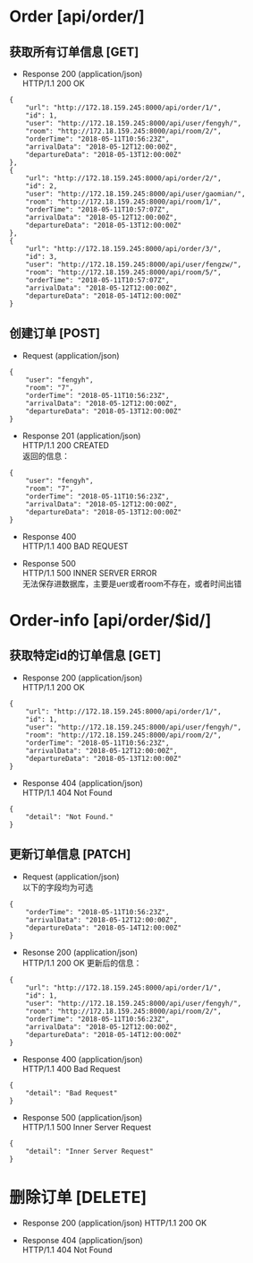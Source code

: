 # Order [api/order/]

## 获取所有订单信息 [GET]
- Response 200 (application/json)  
HTTP/1.1 200 OK  

```
{
    "url": "http://172.18.159.245:8000/api/order/1/",
    "id": 1,
    "user": "http://172.18.159.245:8000/api/user/fengyh/",
    "room": "http://172.18.159.245:8000/api/room/2/",
    "orderTime": "2018-05-11T10:56:23Z",
    "arrivalData": "2018-05-12T12:00:00Z",
    "departureData": "2018-05-13T12:00:00Z"
},
{
    "url": "http://172.18.159.245:8000/api/order/2/",
    "id": 2,
    "user": "http://172.18.159.245:8000/api/user/gaomian/",
    "room": "http://172.18.159.245:8000/api/room/1/",
    "orderTime": "2018-05-11T10:57:07Z",
    "arrivalData": "2018-05-12T12:00:00Z",
    "departureData": "2018-05-13T12:00:00Z"
},
{
    "url": "http://172.18.159.245:8000/api/order/3/",
    "id": 3,
    "user": "http://172.18.159.245:8000/api/user/fengzw/",
    "room": "http://172.18.159.245:8000/api/room/5/",
    "orderTime": "2018-05-11T10:57:07Z",
    "arrivalData": "2018-05-12T12:00:00Z",
    "departureData": "2018-05-14T12:00:00Z"
}
```

## 创建订单 [POST]
- Request (application/json)  

```
{
    "user": "fengyh",
    "room": "7",
    "orderTime": "2018-05-11T10:56:23Z",
    "arrivalData": "2018-05-12T12:00:00Z",
    "departureData": "2018-05-13T12:00:00Z"
}
```

- Response 201 (application/json)  
HTTP/1.1 200 CREATED  
返回的信息：  

```
{
    "user": "fengyh",
    "room": "7",
    "orderTime": "2018-05-11T10:56:23Z",
    "arrivalData": "2018-05-12T12:00:00Z",
    "departureData": "2018-05-13T12:00:00Z"
}
```

- Response 400  
HTTP/1.1 400 BAD REQUEST  

- Response 500  
HTTP/1.1 500 INNER SERVER ERROR  
无法保存进数据库，主要是uer或者room不存在，或者时间出错  

# Order-info [api/order/$id/]
## 获取特定id的订单信息 [GET]
- Response 200 (application/json)  
HTTP/1.1 200 OK
```
{
    "url": "http://172.18.159.245:8000/api/order/1/",
    "id": 1,
    "user": "http://172.18.159.245:8000/api/user/fengyh/",
    "room": "http://172.18.159.245:8000/api/room/2/",
    "orderTime": "2018-05-11T10:56:23Z",
    "arrivalData": "2018-05-12T12:00:00Z",
    "departureData": "2018-05-13T12:00:00Z"
}
```

- Response 404 (application/json)  
HTTP/1.1 404 Not Found
```
{
    "detail": "Not Found."
}
```

## 更新订单信息 [PATCH]
- Request (application/json)  
以下的字段均为可选
```
{
    "orderTime": "2018-05-11T10:56:23Z",
    "arrivalData": "2018-05-12T12:00:00Z",
    "departureData": "2018-05-14T12:00:00Z"
}
```

- Resonse 200 (application/json)  
HTTP/1.1 200 OK
更新后的信息：
```
{
    "url": "http://172.18.159.245:8000/api/order/1/",
    "id": 1,
    "user": "http://172.18.159.245:8000/api/user/fengyh/",
    "room": "http://172.18.159.245:8000/api/room/2/",
    "orderTime": "2018-05-11T10:56:23Z",
    "arrivalData": "2018-05-12T12:00:00Z",
    "departureData": "2018-05-14T12:00:00Z"
}
```

- Response 400 (application/json)  
HTTP/1.1 400 Bad Request  
```
{
    "detail": "Bad Request"
}
```

- Response 500 (application/json)  
HTTP/1.1 500 Inner Server Request  

```
{
    "detail": "Inner Server Request"
}
```

# 删除订单 [DELETE]
- Response 200 (application/json) 
HTTP/1.1 200 OK

- Response 404 (application/json)  
HTTP/1.1 404 Not Found


